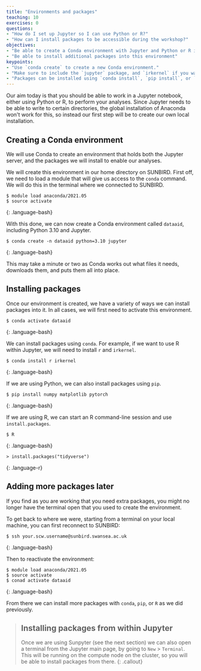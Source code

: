 ```yaml
---
title: "Environments and packages"
teaching: 10
exercises: 0
questions:
- "How do I set up Jupyter so I can use Python or R?"
- "How can I install packages to be accessible during the workshop?"
objectives:
- "Be able to create a Conda environment with Jupyter and Python or R installed"
- "Be able to install additional packages into this environment"
keypoints:
- "Use `conda create` to create a new Conda environment."
- "Make sure to include the `jupyter` package, and `irkernel` if you want to use R."
- "Packages can be installed using `conda install`, `pip install`, or `install.packages` in R."
---
```


Our aim today is that you should be able to work in a Jupyter notebook,
either using Python or R,
to perform your analyses.
Since Jupyter needs to be able to write to certain directories,
the global installation of Anaconda won't work for this,
so instead our first step will be to create our own local installation.

## Creating a Conda environment

We will use Conda to create an environment that holds both the Jupyter server,
and the packages we will install to enable our analyses.

We will create this environment in our home directory on SUNBIRD.
First off,
we need to load a module that will give us access to the `conda` command.
We will do this in the terminal where we connected to SUNBIRD.

~~~
$ module load anaconda/2021.05
$ source activate
~~~
{: .language-bash}

With this done,
we can now create a Conda environment called `dataaid`,
including Python 3.10 and Jupyter.

~~~
$ conda create -n dataaid python=3.10 jupyter
~~~
{: .language-bash}

This may take a minute or two as Conda works out what files it needs,
downloads them,
and puts them all into place.

## Installing packages

Once our environment is created,
we have a variety of ways we can install packages into it.
In all cases,
we will first need to activate this environment.

~~~
$ conda activate dataaid
~~~
{: .language-bash}

We can install packages using `conda`.
For example,
if we want to use R within Jupyter,
we will need to install `r` and `irkernel`.

~~~
$ conda install r irkernel
~~~
{: .language-bash}

If we are using Python,
we can also install packages using `pip`.

~~~
$ pip install numpy matplotlib pytorch
~~~
{: .language-bash}

If we are using R,
we can start an R command-line session and use `install.packages`.

~~~
$ R
~~~
{: .language-bash}

~~~
> install.packages("tidyverse")
~~~
{: .language-r}


## Adding more packages later

If you find as you are working that you need extra packages,
you might no longer have the terminal open that you used to create the environment.

To get back to where we were,
starting from a terminal on your local machine,
you can first reconnect to SUNBIRD:

~~~
$ ssh your.scw.username@sunbird.swansea.ac.uk
~~~
{: .language-bash}

Then to reactivate the environment:

~~~
$ module load anaconda/2021.05
$ source activate
$ conad activate dataaid
~~~
{: .language-bash}

From there we can install more packages with `conda`, `pip`, or `R`
as we did previously.

> ## Installing packages from within Jupyter
>
> Once we are using Sunpyter
> (see the next section)
> we can also open a terminal from the Jupyter main page,
> by going to `New` > `Terminal`.
> This will be running on the compute node on the cluster,
> so you will be able to install packages from there.
{: .callout}
